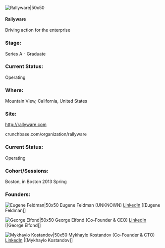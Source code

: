 

![Rallyware|50x50](https://apimg.techstars.com/profiles/1660911953448_498589.png)

#### Rallyware
Driving action for the enterprise

### Stage: 
Series A - Graduate 

### Current Status: 
Operating

### Where:
Mountain View, California, United States

### Site:
http://rallyware.com



crunchbase.com/organization/rallyware

### Current Status: 
Operating

### Cohort/Sessions: 
Boston, in Boston 2013 Spring

### Founders: 

![Eugene Feldman|50x50](https://s3.amazonaws.com/founders-techstars-images/003E000000ZuKedIAF.jpg) Eugene Feldman (UNKNOWN) [LinkedIn](https://linkedin.com/in/eugene-feldman-54860a11) [[Eugene Feldman]]

![George Elfond|50x50](https://s3.amazonaws.com/founders-techstars-images/003E000000ZuKDQIA3.jpg) George Elfond (Co-Founder & CEO) [LinkedIn](https://linkedin.com/in/elfond) [[George Elfond]]

![Mykhaylo Kostandov|50x50](https://apimg.techstars.com/connect/images/image_files/6027e54f5acaa900078ae908/original/mk_woodstock_profile.jpg) Mykhaylo Kostandov (Co-Founder & CTO) [LinkedIn](https://linkedin.com/in/kostandov) [[Mykhaylo Kostandov]]


